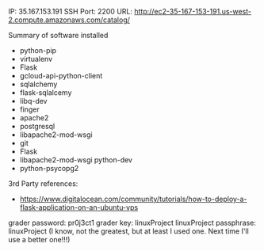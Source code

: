 IP:  35.167.153.191
SSH Port:  2200
URL:  http://ec2-35-167-153-191.us-west-2.compute.amazonaws.com/catalog/

Summary of software installed
-	python-pip
-	virtualenv
-	Flask
-	gcloud-api-python-client
-	sqlalchemy
-	flask-sqlalcemy
-	libq-dev
-	finger
-	apache2
-	postgresql
-	libapache2-mod-wsgi
-	git
-	Flask
-	libapache2-mod-wsgi python-dev
-	python-psycopg2

3rd Party references:
-	https://www.digitalocean.com/community/tutorials/how-to-deploy-a-flask-application-on-an-ubuntu-vps

grader password:  pr0j3ct1
grader key:  linuxProject
linuxProject passphrase:  linuxProject (I know, not the greatest, but at least I used one.  Next time I'll use a better one!!!)